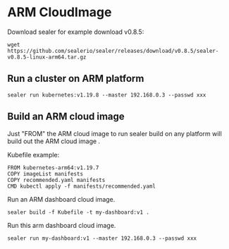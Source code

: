 # ARM CloudImage

Download sealer for example download v0.8.5:

```shell script
wget https://github.com/sealerio/sealer/releases/download/v0.8.5/sealer-v0.8.5-linux-arm64.tar.gz
```

## Run a cluster on ARM platform

```shell script
sealer run kubernetes:v1.19.8 --master 192.168.0.3 --passwd xxx
```

## Build an ARM cloud image

Just "FROM" the ARM cloud image to run sealer build on any platform will build out the ARM cloud image .

Kubefile example:

```shell
FROM kubernetes-arm64:v1.19.7
COPY imageList manifests
COPY recommended.yaml manifests
CMD kubectl apply -f manifests/recommended.yaml
```

Run an ARM dashboard cloud image.

```shell
sealer build -f Kubefile -t my-dashboard:v1 .
```

Run this arm dashboard cloud image.

```shell
sealer run my-dashboard:v1 --master 192.168.0.3 --passwd xxx
```